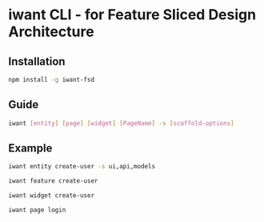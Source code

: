 # iwant CLI - for Feature Sliced Design Architecture

## Installation

```sh
npm install -g iwant-fsd
```

## Guide

```sh
iwant [entity] [page] [widget] [PageName] -s [scaffold-options]
```

## Example

```sh
iwant entity create-user -s ui,api,models
```
```sh
iwant feature create-user
```

```sh
iwant widget create-user
```
```sh
iwant page login
```
